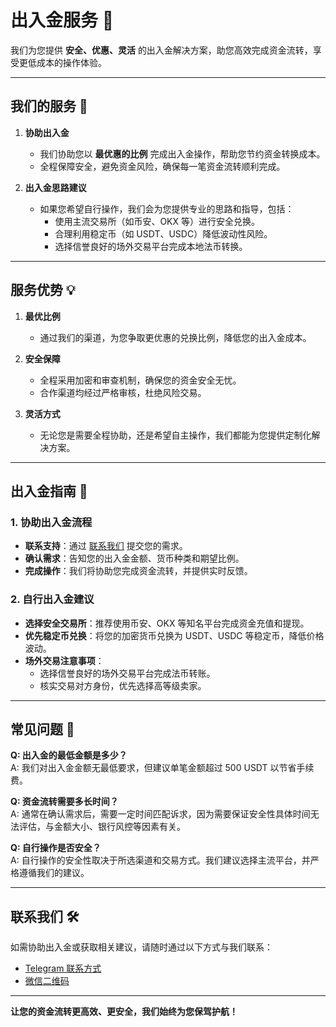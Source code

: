 # 出入金服务 🌟

我们为您提供 **安全、优惠、灵活** 的出入金解决方案，助您高效完成资金流转，享受更低成本的操作体验。

---

## **我们的服务 🚀**

1. **协助出入金**
    - 我们协助您以 **最优惠的比例** 完成出入金操作，帮助您节约资金转换成本。
    - 全程保障安全，避免资金风险，确保每一笔资金流转顺利完成。

2. **出入金思路建议**
    - 如果您希望自行操作，我们会为您提供专业的思路和指导，包括：
        - 使用主流交易所（如币安、OKX 等）进行安全兑换。
        - 合理利用稳定币（如 USDT、USDC）降低波动性风险。
        - 选择信誉良好的场外交易平台完成本地法币转换。

---

## **服务优势 💡**

1. **最优比例**
    - 通过我们的渠道，为您争取更优惠的兑换比例，降低您的出入金成本。

2. **安全保障**
    - 全程采用加密和审查机制，确保您的资金安全无忧。
    - 合作渠道均经过严格审核，杜绝风险交易。

3. **灵活方式**
    - 无论您是需要全程协助，还是希望自主操作，我们都能为您提供定制化解决方案。

---

## **出入金指南 📘**

### **1. 协助出入金流程**
- **联系支持**：通过 [联系我们](联系方式.md) 提交您的需求。
- **确认需求**：告知您的出入金金额、货币种类和期望比例。
- **完成操作**：我们将协助您完成资金流转，并提供实时反馈。

### **2. 自行出入金建议**
- **选择安全交易所**：推荐使用币安、OKX 等知名平台完成资金充值和提现。
- **优先稳定币兑换**：将您的加密货币兑换为 USDT、USDC 等稳定币，降低价格波动。
- **场外交易注意事项**：
    - 选择信誉良好的场外交易平台完成法币转账。
    - 核实交易对方身份，优先选择高等级卖家。

---

## **常见问题 🤔**

**Q: 出入金的最低金额是多少？**  
A: 我们对出入金金额无最低要求，但建议单笔金额超过 500 USDT 以节省手续费。

**Q: 资金流转需要多长时间？**  
A: 通常在确认需求后，需要一定时间匹配诉求，因为需要保证安全性具体时间无法评估，与金额大小、银行风控等因素有关。

**Q: 自行操作是否安全？**  
A: 自行操作的安全性取决于所选渠道和交易方式。我们建议选择主流平台，并严格遵循我们的建议。

---

## **联系我们 🛠️**

如需协助出入金或获取相关建议，请随时通过以下方式与我们联系：
- [Telegram 联系方式](https://t.me/wendingtaoli)
- [微信二维码](https://raw.githubusercontent.com/wendingtaoli/wendingtaoli.github.io/main/image/wechat_qr.png)

---

**让您的资金流转更高效、更安全，我们始终为您保驾护航！**  
